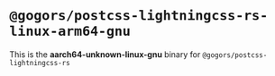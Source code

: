 # `@gogors/postcss-lightningcss-rs-linux-arm64-gnu`

This is the **aarch64-unknown-linux-gnu** binary for `@gogors/postcss-lightningcss-rs`

